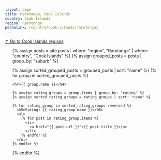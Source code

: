 ```yaml
---
layout: page
title: Rarotonga, Cook Islands
country: Cook Islands
region: Rarotonga
permalink: /country/cook-islands/rarotonga/
---
```

[↑ Go to Cook Islands regions](/country/cook-islands/)
<ul>
  {% assign posts = site.posts | where: "region", "Rarotonga" | where: "country", "Cook Islands" %}
  {% assign grouped_posts = posts | group_by: "suburb" %}

  {% assign sorted_grouped_posts = grouped_posts | sort: "name" %}
  {% for group in sorted_grouped_posts %}

    <h4>{{ group.name }}</h4>

    {% assign rating_groups = group.items | group_by: "rating" %}
    {% assign sorted_rating_groups = rating_groups | sort: "name" %}

    {% for rating_group in sorted_rating_groups reversed %}
      <h5>Rating: {{ rating_group.name }}</h5>
      <ul>
        {% for post in rating_group.items %}
          <li>
            <a href="{{ post.url }}">{{ post.title }}</a>
          </li>
        {% endfor %}
      </ul>
    {% endfor %}
  {% endfor %}
</ul>
